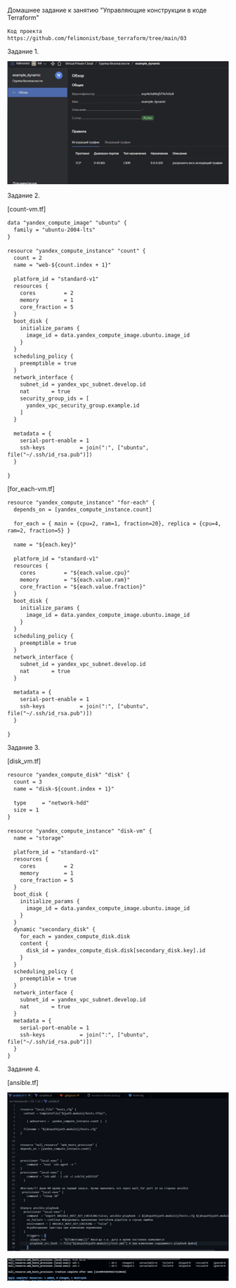 Домашнее задание к занятию "Управляющие конструкции в коде Terraform"
```
Код проекта
https://github.com/felimonist/base_terraform/tree/main/03
```
Задание 1.


![image](https://github.com/felimonist/base_terraform/blob/main/img/11.JPG)


Задание 2.

[count-vm.tf]

```
data "yandex_compute_image" "ubuntu" {
  family = "ubuntu-2004-lts"
}

resource "yandex_compute_instance" "count" {
  count = 2
  name = "web-${count.index + 1}"

  platform_id = "standard-v1"
  resources {
    cores         = 2
    memory        = 1
    core_fraction = 5
  }
  boot_disk {
    initialize_params {
      image_id = data.yandex_compute_image.ubuntu.image_id
    }
  }
  scheduling_policy {
    preemptible = true
  }
  network_interface {
    subnet_id = yandex_vpc_subnet.develop.id
    nat       = true
    security_group_ids = [
      yandex_vpc_security_group.example.id
    ]
  }

  metadata = {
    serial-port-enable = 1
    ssh-keys           = join(":", ["ubuntu", file("~/.ssh/id_rsa.pub")])
  }

}

```

[for_each-vm.tf]

```
resource "yandex_compute_instance" "for-each" {
  depends_on = [yandex_compute_instance.count]

  for_each = { main = {cpu=2, ram=1, fraction=20}, replica = {cpu=4, ram=2, fraction=5} }

  name = "${each.key}"

  platform_id = "standard-v1"
  resources {
    cores         = "${each.value.cpu}"
    memory        = "${each.value.ram}"
    core_fraction = "${each.value.fraction}"
  }
  boot_disk {
    initialize_params {
      image_id = data.yandex_compute_image.ubuntu.image_id
    }
  }
  scheduling_policy {
    preemptible = true
  }
  network_interface {
    subnet_id = yandex_vpc_subnet.develop.id
    nat       = true
  }

  metadata = {
    serial-port-enable = 1
    ssh-keys           = join(":", ["ubuntu", file("~/.ssh/id_rsa.pub")])
  }

}

```
Задание 3.

[disk_vm.tf]

```
resource "yandex_compute_disk" "disk" {
  count = 3
  name = "disk-${count.index + 1}"

  type     = "network-hdd"
  size = 1
}

resource "yandex_compute_instance" "disk-vm" {
  name = "storage"

  platform_id = "standard-v1"
  resources {
    cores         = 2
    memory        = 1
    core_fraction = 5
  }
  boot_disk {
    initialize_params {
      image_id = data.yandex_compute_image.ubuntu.image_id
    }
  }
  dynamic "secondary_disk" {
    for_each = yandex_compute_disk.disk
    content {
      disk_id = yandex_compute_disk.disk[secondary_disk.key].id
    }
  }
  scheduling_policy {
    preemptible = true
  }
  network_interface {
    subnet_id = yandex_vpc_subnet.develop.id
    nat       = true
  }
  metadata = {
    serial-port-enable = 1
    ssh-keys           = join(":", ["ubuntu", file("~/.ssh/id_rsa.pub")])
  }
}

```

Задание 4.

[ansible.tf]


![image](https://github.com/felimonist/base_terraform/blob/main/img/13.1.JPG)


![image](https://github.com/felimonist/base_terraform/blob/main/img/12.JPG)


